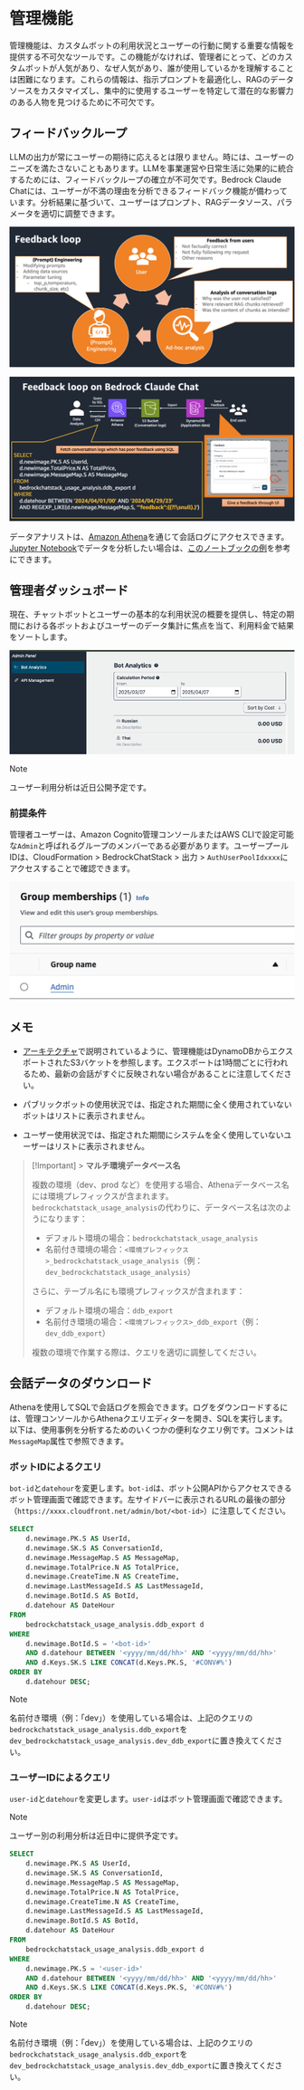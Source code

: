 # 管理機能

管理機能は、カスタムボットの利用状況とユーザーの行動に関する重要な情報を提供する不可欠なツールです。この機能がなければ、管理者にとって、どのカスタムボットが人気があり、なぜ人気があり、誰が使用しているかを理解することは困難になります。これらの情報は、指示プロンプトを最適化し、RAGのデータソースをカスタマイズし、集中的に使用するユーザーを特定して潜在的な影響力のある人物を見つけるために不可欠です。

## フィードバックループ

LLMの出力が常にユーザーの期待に応えるとは限りません。時には、ユーザーのニーズを満たさないこともあります。LLMを事業運営や日常生活に効果的に統合するためには、フィードバックループの確立が不可欠です。Bedrock Claude Chatには、ユーザーが不満の理由を分析できるフィードバック機能が備わっています。分析結果に基づいて、ユーザーはプロンプト、RAGデータソース、パラメータを適切に調整できます。

![](./imgs/feedback_loop.png)

![](./imgs/feedback-using-claude-chat.png)

データアナリストは、[Amazon Athena](https://aws.amazon.com/jp/athena/)を通じて会話ログにアクセスできます。[Jupyter Notebook](https://jupyter.org/)でデータを分析したい場合は、[このノートブックの例](../examples/notebooks/feedback_analysis_example.ipynb)を参考にできます。

## 管理者ダッシュボード

現在、チャットボットとユーザーの基本的な利用状況の概要を提供し、特定の期間における各ボットおよびユーザーのデータ集計に焦点を当て、利用料金で結果をソートします。

![](./imgs/admin_bot_analytics.png)

> [!Note]
> ユーザー利用分析は近日公開予定です。

### 前提条件

管理者ユーザーは、Amazon Cognito管理コンソールまたはAWS CLIで設定可能な`Admin`と呼ばれるグループのメンバーである必要があります。ユーザープールIDは、CloudFormation > BedrockChatStack > 出力 > `AuthUserPoolIdxxxx`にアクセスすることで確認できます。

![](./imgs/group_membership_admin.png)

## メモ

- [アーキテクチャ](../README.md#architecture)で説明されているように、管理機能はDynamoDBからエクスポートされたS3バケットを参照します。エクスポートは1時間ごとに行われるため、最新の会話がすぐに反映されない場合があることに注意してください。

- パブリックボットの使用状況では、指定された期間に全く使用されていないボットはリストに表示されません。

- ユーザー使用状況では、指定された期間にシステムを全く使用していないユーザーはリストに表示されません。

> [!Important] > **マルチ環境データベース名**
>
> 複数の環境（dev、prod など）を使用する場合、Athenaデータベース名には環境プレフィックスが含まれます。`bedrockchatstack_usage_analysis`の代わりに、データベース名は次のようになります：
>
> - デフォルト環境の場合：`bedrockchatstack_usage_analysis`
> - 名前付き環境の場合：`<環境プレフィックス>_bedrockchatstack_usage_analysis`（例：`dev_bedrockchatstack_usage_analysis`）
>
> さらに、テーブル名にも環境プレフィックスが含まれます：
>
> - デフォルト環境の場合：`ddb_export`
> - 名前付き環境の場合：`<環境プレフィックス>_ddb_export`（例：`dev_ddb_export`）
>
> 複数の環境で作業する際は、クエリを適切に調整してください。

## 会話データのダウンロード

Athenaを使用してSQLで会話ログを照会できます。ログをダウンロードするには、管理コンソールからAthenaクエリエディターを開き、SQLを実行します。以下は、使用事例を分析するためのいくつかの便利なクエリ例です。コメントは`MessageMap`属性で参照できます。

### ボットIDによるクエリ

`bot-id`と`datehour`を変更します。`bot-id`は、ボット公開APIからアクセスできるボット管理画面で確認できます。左サイドバーに表示されるURLの最後の部分（`https://xxxx.cloudfront.net/admin/bot/<bot-id>`）に注意してください。

```sql
SELECT
    d.newimage.PK.S AS UserId,
    d.newimage.SK.S AS ConversationId,
    d.newimage.MessageMap.S AS MessageMap,
    d.newimage.TotalPrice.N AS TotalPrice,
    d.newimage.CreateTime.N AS CreateTime,
    d.newimage.LastMessageId.S AS LastMessageId,
    d.newimage.BotId.S AS BotId,
    d.datehour AS DateHour
FROM
    bedrockchatstack_usage_analysis.ddb_export d
WHERE
    d.newimage.BotId.S = '<bot-id>'
    AND d.datehour BETWEEN '<yyyy/mm/dd/hh>' AND '<yyyy/mm/dd/hh>'
    AND d.Keys.SK.S LIKE CONCAT(d.Keys.PK.S, '#CONV#%')
ORDER BY
    d.datehour DESC;
```

> [!Note]
> 名前付き環境（例：「dev」）を使用している場合は、上記のクエリの`bedrockchatstack_usage_analysis.ddb_export`を`dev_bedrockchatstack_usage_analysis.dev_ddb_export`に置き換えてください。

### ユーザーIDによるクエリ

`user-id`と`datehour`を変更します。`user-id`はボット管理画面で確認できます。

> [!Note]
> ユーザー別の利用分析は近日中に提供予定です。

```sql
SELECT
    d.newimage.PK.S AS UserId,
    d.newimage.SK.S AS ConversationId,
    d.newimage.MessageMap.S AS MessageMap,
    d.newimage.TotalPrice.N AS TotalPrice,
    d.newimage.CreateTime.N AS CreateTime,
    d.newimage.LastMessageId.S AS LastMessageId,
    d.newimage.BotId.S AS BotId,
    d.datehour AS DateHour
FROM
    bedrockchatstack_usage_analysis.ddb_export d
WHERE
    d.newimage.PK.S = '<user-id>'
    AND d.datehour BETWEEN '<yyyy/mm/dd/hh>' AND '<yyyy/mm/dd/hh>'
    AND d.Keys.SK.S LIKE CONCAT(d.Keys.PK.S, '#CONV#%')
ORDER BY
    d.datehour DESC;
```

> [!Note]
> 名前付き環境（例：「dev」）を使用している場合は、上記のクエリの`bedrockchatstack_usage_analysis.ddb_export`を`dev_bedrockchatstack_usage_analysis.dev_ddb_export`に置き換えてください。